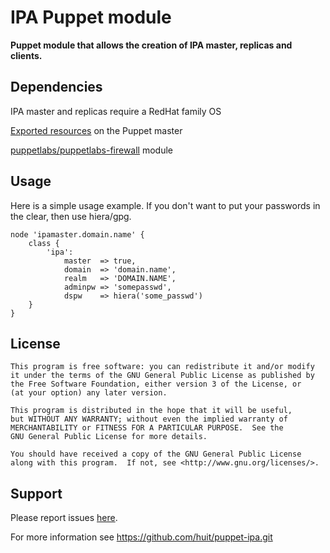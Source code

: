 # IPA Puppet module

**Puppet module that allows the creation of IPA master, replicas and clients.**

## Dependencies

IPA master and replicas require a RedHat family OS

[Exported resources](http://docs.puppetlabs.com/guides/exported_resources.html) on the Puppet master

[puppetlabs/puppetlabs-firewall](https://github.com/puppetlabs/puppetlabs-firewall) module

## Usage

Here is a simple usage example. If you don't want to put your passwords in the clear, then use hiera/gpg.

    node 'ipamaster.domain.name' {
        class {
            'ipa':
                master  => true,
                domain  => 'domain.name',
                realm   => 'DOMAIN.NAME',
                adminpw => 'somepasswd',
                dspw    => hiera('some_passwd')
        }
    }

## License

    This program is free software: you can redistribute it and/or modify
    it under the terms of the GNU General Public License as published by
    the Free Software Foundation, either version 3 of the License, or
    (at your option) any later version.

    This program is distributed in the hope that it will be useful,
    but WITHOUT ANY WARRANTY; without even the implied warranty of
    MERCHANTABILITY or FITNESS FOR A PARTICULAR PURPOSE.  See the
    GNU General Public License for more details.

    You should have received a copy of the GNU General Public License
    along with this program.  If not, see <http://www.gnu.org/licenses/>.

## Support

Please report issues [here](https://github.com/huit/puppet-ipa/issues).

For more information see https://github.com/huit/puppet-ipa.git
